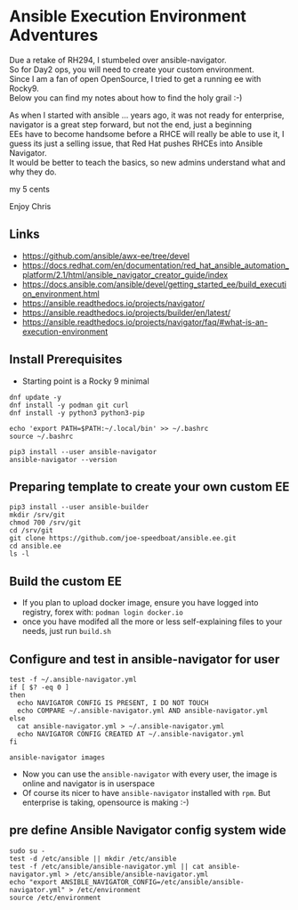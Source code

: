 # Ansible Execution Environment Adventures
Due a retake of RH294, I stumbeled over ansible-navigator.   
So for Day2 ops, you will need to create your custom environment.   
Since I am a fan of open OpenSource, I tried to get a running ee with Rocky9.   
Below you can find my notes about how to find the holy grail :-)   

As when I started with ansible ... years ago, it was not ready for enterprise, navigator is a great step forward, but not the end, just a beginning   
EEs have to become handsome before a RHCE will really be able to use it, I guess its just a selling issue, that Red Hat pushes RHCEs into Ansible Navigator.   
It would be better to teach the basics, so new admins understand what and why they do.   

my 5 cents

Enjoy Chris

## Links
* https://github.com/ansible/awx-ee/tree/devel
* https://docs.redhat.com/en/documentation/red_hat_ansible_automation_platform/2.1/html/ansible_navigator_creator_guide/index
* https://docs.ansible.com/ansible/devel/getting_started_ee/build_execution_environment.html
* https://ansible.readthedocs.io/projects/navigator/
* https://ansible.readthedocs.io/projects/builder/en/latest/
* https://ansible.readthedocs.io/projects/navigator/faq/#what-is-an-execution-environment

## Install Prerequisites
* Starting point is a Rocky 9 minimal
```
dnf update -y
dnf install -y podman git curl
dnf install -y python3 python3-pip

echo 'export PATH=$PATH:~/.local/bin' >> ~/.bashrc
source ~/.bashrc

pip3 install --user ansible-navigator
ansible-navigator --version
```

## Preparing template to create your own custom EE
```
pip3 install --user ansible-builder
mkdir /srv/git
chmod 700 /srv/git
cd /srv/git
git clone https://github.com/joe-speedboat/ansible.ee.git
cd ansible.ee
ls -l
```

## Build the custom EE
* If you plan to upload docker image, ensure you have logged into registry, forex with: `podman login docker.io`
* once you have modifed all the more or less self-explaining files to your needs, just run
`build.sh`

## Configure and test in ansible-navigator for user
```
test -f ~/.ansible-navigator.yml
if [ $? -eq 0 ]
then
  echo NAVIGATOR CONFIG IS PRESENT, I DO NOT TOUCH
  echo COMPARE ~/.ansible-navigator.yml AND ansible-navigator.yml
else
  cat ansible-navigator.yml > ~/.ansible-navigator.yml
  echo NAVIGATOR CONFIG CREATED AT ~/.ansible-navigator.yml
fi

ansible-navigator images
```
* Now you can use the `ansible-navigator` with every user, the image is online and navigator is in userspace
* Of course its nicer to have `ansible-navigator` installed with `rpm`. 
  But enterprise is taking, opensource is making :-)

## pre define Ansible Navigator config system wide
```
sudo su -
test -d /etc/ansible || mkdir /etc/ansible
test -f /etc/ansible/ansible-navigator.yml || cat ansible-navigator.yml > /etc/ansible/ansible-navigator.yml
echo "export ANSIBLE_NAVIGATOR_CONFIG=/etc/ansible/ansible-navigator.yml" > /etc/environment
source /etc/environment
```




